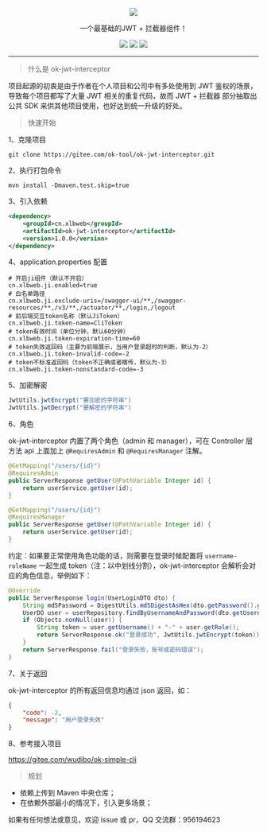 <p align="center">
    <img src="https://i.loli.net/2021/02/04/8AgwRVzMKH1C9dQ.png"/>
    <p align="center">
        一个最基础的JWT + 拦截器组件！
    </p>
    <p align="center">
        <img src="https://img.shields.io/badge/jdk-1.8-brightgreen">
        <img src="https://img.shields.io/badge/maven-3.6.1-brightgreen">
        <img src="https://img.shields.io/badge/license-MulanPSL-yellowgreen">
    </p>
</p>

---

> 什么是 ok-jwt-interceptor

项目起源的初衷是由于作者在个人项目和公司中有多处使用到 JWT 鉴权的场景，导致每个项目都写了大量 JWT 相关的重复代码，故而 JWT + 拦截器 部分抽取出公共 SDK 来供其他项目使用，也好达到统一升级的好处。

> 快速开始

1、克隆项目

```
git clone https://gitee.com/ok-tool/ok-jwt-interceptor.git
```

2、执行打包命令

```
mvn install -Dmaven.test.skip=true
```

3、引入依赖

```xml
<dependency>
    <groupId>cn.xlbweb</groupId>
    <artifactId>ok-jwt-interceptor</artifactId>
    <version>1.0.0</version>
</dependency>
```

4、application.properties 配置

```
# 开启ji组件（默认不开启）
cn.xlbweb.ji.enabled=true
# 白名单路径
cn.xlbweb.ji.exclude-uris=/swagger-ui/**,/swagger-resources/**,/v3/**,/actuator/**,/login,/logout
# 前后端交互token名称（默认JiToken）
cn.xlbweb.ji.token-name=CliToken
# token有效时间（单位分钟，默认60分钟）
cn.xlbweb.ji.token-expiration-time=60
# token失效返回码（主要为前端展示，当用户登录超时的判断，默认为-2）
cn.xlbweb.ji.token-invalid-code=-2
# token不标准返回码（token不正确或者瞎传，默认为-3）
cn.xlbweb.ji.token-nonstandard-code=-3
```

5、加密解密

```java
JwtUtils.jwtEncrypt("要加密的字符串")
JwtUtils.jwtDecrypt("要解密的字符串")
```

6、角色

ok-jwt-interceptor 内置了两个角色（admin 和 manager），可在 Controller 层方法 api 上面加上 `@RequiresAdmin` 和 `@RequiresManager` 注解。

```java
@GetMapping("/users/{id}")
@RequiresAdmin
public ServerResponse getUser(@PathVariable Integer id) {
    return userService.getUser(id);
}

@GetMapping("/users/{id}")
@RequiresManager
public ServerResponse getUser(@PathVariable Integer id) {
    return userService.getUser(id);
}
```

约定：如果要正常使用角色功能的话，则需要在登录时候配置将 `username-roleName` 一起生成 token（注：以中划线分割），ok-jwt-interceptor 会解析会对应的角色信息，举例如下：

```java
@Override
public ServerResponse login(UserLoginDTO dto) {
    String md5Password = DigestUtils.md5DigestAsHex(dto.getPassword().getBytes());
    UserDO user = userRepository.findByUsernameAndPassword(dto.getUsername(), md5Password);
    if (Objects.nonNull(user)) {
        String token = user.getUsername() + "-" + user.getRole();
        return ServerResponse.ok("登录成功", JwtUtils.jwtEncrypt(token));
    }
    return ServerResponse.fail("登录失败，账号或密码错误");
}
```

7、关于返回

ok-jwt-interceptor 的所有返回信息均通过 json 返回，如：

```json
{
    "code": -2,
    "message": "用户登录失效"
}
```

8、参考接入项目

https://gitee.com/wudibo/ok-simple-cli

> 规划

- 依赖上传到 Maven 中央仓库；
- 在依赖外部最小的情况下，引入更多场景；

如果有任何想法或意见，欢迎 issue 或 pr，QQ 交流群：956194623